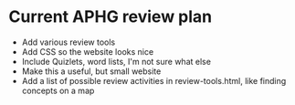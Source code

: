 # Current APHG review plan
- Add various review tools
- Add CSS so the website looks nice
- Include Quizlets, word lists, I'm not sure what else
- Make this a useful, but small website
- Add a list of possible review activities in review-tools.html, like finding concepts on a map